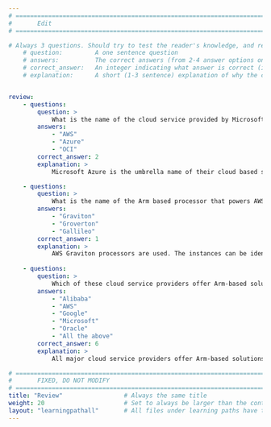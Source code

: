 ```yaml
---
# ================================================================================
#       Edit
# ================================================================================

# Always 3 questions. Should try to test the reader's knowledge, and reinforce the key points you want them to remember.
    # question:         A one sentence question
    # answers:          The correct answers (from 2-4 answer options only). Should be surrounded by quotes.
    # correct_answer:   An integer indicating what answer is correct (index starts from 0)
    # explanation:      A short (1-3 sentence) explanation of why the correct answer is correct. Can add aditional context if desired


review:
    - questions:
        question: >
            What is the name of the cloud service provided by Microsoft?
        answers:
            - "AWS"
            - "Azure"
            - "OCI"
        correct_answer: 2
        explanation: >
            Microsoft Azure is the umbrella name of their cloud based services.

    - questions:
        question: >
            What is the name of the Arm based processor that powers AWS?
        answers:
            - "Graviton"
            - "Groverton"
            - "Gallileo"
        correct_answer: 1
        explanation: >
            AWS Graviton processors are used. The instances can be identified with a 'g' in their name.
               
    - questions:
        question: >
            Which of these cloud service providers offer Arm-based solutions?
        answers:
            - "Alibaba"
            - "AWS"
            - "Google"
            - "Microsoft"
            - "Oracle"
            - "All the above"
        correct_answer: 6
        explanation: >
            All major cloud service providers offer Arm-based solutions, at rapidly expanding availability.

# ================================================================================
#       FIXED, DO NOT MODIFY
# ================================================================================
title: "Review"                 # Always the same title
weight: 20                      # Set to always be larger than the content in this path
layout: "learningpathall"       # All files under learning paths have this same wrapper
---
```

